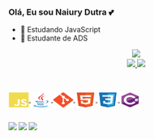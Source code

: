 ### Olá, Eu sou Naiury Dutra 💕


- 🌱 Estudando JavaScript
- 🦄 Estudante de ADS

<div align="center">
   <a href="https://github.com/NaiuryDS">
   <img height="150cm" src="http://github-profile-summary-cards.vercel.app/api/cards/profile-details?username=NaiuryDS&theme=2077"/> <br>  
   <img height="150em" src="http://github-profile-summary-cards.vercel.app/api/cards/repos-per-language?username=NaiuryDS&theme=2077"/> 
   <img height="150em" src="http://github-profile-summary-cards.vercel.app/api/cards/stats?username=NaiuryDS&theme=2077"/> <br>
</div>
  
  ##
  
  <div style="display: inline_block"><br>
  <img align="center" alt="Rafa-Js" height="30" width="40" src="https://raw.githubusercontent.com/devicons/devicon/master/icons/javascript/javascript-plain.svg">
     <img align="center" alt="Ruben-Java" height="30" width="40" src="https://raw.githubusercontent.com/devicons/devicon/master/icons/java/java-original.svg" />
  <img align="center" alt="Ruben-git" height="30" width="40" src="https://raw.githubusercontent.com/devicons/devicon/master/icons/git/git-original.svg" />
  <img align="center" alt="Rafa-HTML" height="30" width="40" src="https://raw.githubusercontent.com/devicons/devicon/master/icons/html5/html5-original.svg">
  <img align="center" alt="Rafa-CSS" height="30" width="40" src="https://raw.githubusercontent.com/devicons/devicon/master/icons/css3/css3-original.svg">
  <img align="center" alt="Rafa-Csharp" height="30" width="40" src="https://raw.githubusercontent.com/devicons/devicon/master/icons/csharp/csharp-original.svg">
</div>
  
  ##
  
  <div> 
 <a href="https://discord.gg/jWaMFFpf" target="_blank"><img src="https://img.shields.io/badge/Discord-7289DA?style=for-the-badge&logo=discord&logoColor=white" target="_blank"></a> 
  <a href = ""mailto:naiurydutra09@gmail.com"><img src="https://img.shields.io/badge/-Gmail-%23333?style=for-the-badge&logo=gmail&logoColor=white" target="_blank"></a>
  <a href="https://www.linkedin.com/in/naiury-dutra-a82170226/" target="_blank"><img src="https://img.shields.io/badge/-LinkedIn-%230077B5?style=for-the-badge&logo=linkedin&logoColor=white" target="_blank"></a> 
  
</div>
